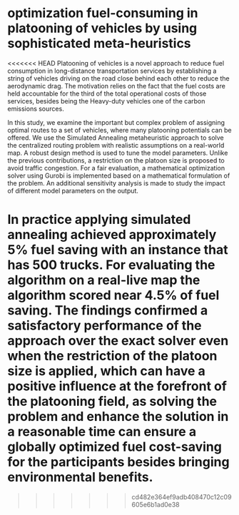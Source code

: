 # optimization fuel-consuming in platooning of vehicles by using sophisticated meta-heuristics

<<<<<<< HEAD
Platooning of vehicles is a novel approach to reduce fuel consumption in long-distance transportation services by establishing a string of vehicles driving on the road close behind each other to reduce the aerodynamic drag. The motivation relies on the fact that the fuel costs are held accountable for the third of the total operational costs of those services, besides being the Heavy-duty vehicles one of the carbon emissions sources. 

In this study, we examine the important but complex problem of assigning optimal routes to a set of vehicles, where many platooning potentials can be offered. We use the Simulated Annealing metaheuristic approach to solve the centralized routing problem with realistic assumptions on a real-world map. A robust design method is used to tune the model parameters. Unlike the previous contributions, a restriction on the platoon size is proposed to avoid traffic congestion. For a fair evaluation, a mathematical optimization solver using Gurobi is implemented based on a mathematical formulation of the problem. An additional sensitivity analysis is made to study the impact of different model parameters on the output. 


In practice applying simulated annealing achieved approximately 5% fuel saving with an instance that has 500 trucks. For evaluating the algorithm on a real-live map the algorithm scored near 4.5% of fuel saving. The findings confirmed a satisfactory performance of the approach over the exact solver even when the restriction of the platoon size is applied, which can have a positive influence at the forefront of the platooning field, as solving the problem and enhance the solution in a reasonable time can ensure a globally optimized fuel cost-saving for the participants  besides bringing environmental benefits. 
=======
>>>>>>> cd482e364ef9adb408470c12c09605e6b1ad0e38
